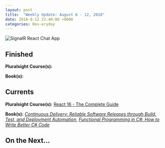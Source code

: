 ```yaml
---
layout: post
title:  "Weekly Update: August 6 - 12, 2018"
date: 2018-8-12 22:40:00 +0000
categories: Dev-eryday
---
```




![SignalR React Chat App](https://farm1.staticflickr.com/859/42971150405_27aa94fc14.jpg)

 

## Finished

**Pluralsight Course(s):** 

**Book(s):**

## Currents

**Pluralsight Course(s):** [React 16 - The Complete Guide][re]

**Book(s):** _[Continuous Delivery: Reliable Software Releases through Build, Test, and Deployment Automation][cd]_, *[Functional Programming in C#: How to Write Better C# Code][fun]*

## On the Next...



[re]: https://www.udemy.com/react-the-complete-guide-incl-redux/
[cd]: https://www.amazon.com/Continuous-Delivery-Deployment-Automation-Addison-Wesley/dp/0321601912
[snr]: https://www.asp.net/signalr
[src]: https://docs.microsoft.com/en-us/aspnet/core/signalr/introduction?view=aspnetcore-2.1
[xu]: https://xunit.github.io/
[mst]: https://docs.microsoft.com/en-us/dotnet/core/testing/unit-testing-with-mstest
[ncp]: https://github.com/jpniederer/NETCorePlayground/tree/master/ChatApp
[xuc]: https://app.pluralsight.com/library/courses/dotnet-core-testing-code-xunit-dotnet-getting-started/table-of-contents
[ctm]: https://app.pluralsight.com/library/courses/aspdotnet-core-mvc-testing-fundamentals/table-of-contents
[wws]: https://www.amazon.com/Why-We-Sleep-Unlocking-Dreams-ebook/dp/B06ZZ1YGJ5/
[sel]: https://www.seleniumhq.org/
[stop]: https://www.amazon.com/When-Stop-Talking-Youll-Know-ebook/dp/B00351DSRI/
[wap]: https://app.pluralsight.com/library/courses/web-assembly-big-picture/table-of-contents
[wa]: https://webassembly.org/
[blz]: https://github.com/aspnet/Blazor
[oat]: https://app.pluralsight.com/library/courses/securing-aspdotnet-core2-oauth2-openid-connect/table-of-contents
[hap]: https://www.amazon.com/Delivering-Happiness-Profits-Passion-Purpose-ebook/dp/B003JTHXN6/
[uga]: https://app.pluralsight.com/library/courses/genetic-algorithms-genetic-programming/table-of-contents
[fun]: https://www.amazon.com/Functional-Programming-write-better-code/dp/1617293954/
[dn]: https://www.amazon.com/Draft-No-4-Writing-Process-ebook/dp/B06X18NHC1/
[jmp]: https://en.wikipedia.org/wiki/John_McPhee
[src]: https://chatappwithsignalr.azurewebsites.net/index.html
[seal]: https://www.amazon.com/Living-SEAL-Training-Toughest-Planet-ebook/dp/B00U6DNZB2/
[dock]: https://app.pluralsight.com/library/courses/containerizing-angular-apps-docker/table-of-contents
[dg]: https://en.wikipedia.org/wiki/David_Goggins